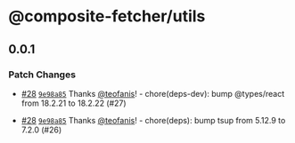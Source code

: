 # @composite-fetcher/utils

## 0.0.1

### Patch Changes

- [#28](https://github.com/teofanis/composite-fetcher/pull/28) [`9e98a85`](https://github.com/teofanis/composite-fetcher/commit/9e98a85021c0c89b7842e9a28a927f47a7c23637) Thanks [@teofanis](https://github.com/teofanis)! - chore(deps-dev): bump @types/react from 18.2.21 to 18.2.22 (#27)

- [#28](https://github.com/teofanis/composite-fetcher/pull/28) [`9e98a85`](https://github.com/teofanis/composite-fetcher/commit/9e98a85021c0c89b7842e9a28a927f47a7c23637) Thanks [@teofanis](https://github.com/teofanis)! - chore(deps): bump tsup from 5.12.9 to 7.2.0 (#26)
